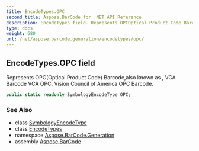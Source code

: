 ```yaml
---
title: EncodeTypes.OPC
second_title: Aspose.BarCode for .NET API Reference
description: EncodeTypes field. Represents OPCOptical Product Code Barcodealso known as  VCA Barcode VCA OPC Vision Council of America OPC Barcode
type: docs
weight: 680
url: /net/aspose.barcode.generation/encodetypes/opc/
---
```

## EncodeTypes.OPC field

Represents OPC(Optical Product Code) Barcode,also known as , VCA Barcode VCA OPC, Vision Council of America OPC Barcode.

```csharp
public static readonly SymbologyEncodeType OPC;
```

### See Also

* class [SymbologyEncodeType](../../symbologyencodetype/)
* class [EncodeTypes](../)
* namespace [Aspose.BarCode.Generation](../../../aspose.barcode.generation/)
* assembly [Aspose.BarCode](../../../)


